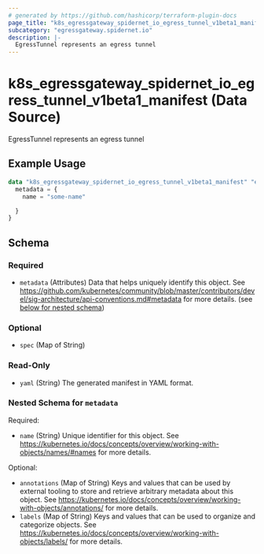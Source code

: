 ```yaml
---
# generated by https://github.com/hashicorp/terraform-plugin-docs
page_title: "k8s_egressgateway_spidernet_io_egress_tunnel_v1beta1_manifest Data Source - terraform-provider-k8s"
subcategory: "egressgateway.spidernet.io"
description: |-
  EgressTunnel represents an egress tunnel
---
```


# k8s_egressgateway_spidernet_io_egress_tunnel_v1beta1_manifest (Data Source)

EgressTunnel represents an egress tunnel

## Example Usage

```terraform
data "k8s_egressgateway_spidernet_io_egress_tunnel_v1beta1_manifest" "example" {
  metadata = {
    name = "some-name"

  }
}
```

<!-- schema generated by tfplugindocs -->
## Schema

### Required

- `metadata` (Attributes) Data that helps uniquely identify this object. See https://github.com/kubernetes/community/blob/master/contributors/devel/sig-architecture/api-conventions.md#metadata for more details. (see [below for nested schema](#nestedatt--metadata))

### Optional

- `spec` (Map of String)

### Read-Only

- `yaml` (String) The generated manifest in YAML format.

<a id="nestedatt--metadata"></a>
### Nested Schema for `metadata`

Required:

- `name` (String) Unique identifier for this object. See https://kubernetes.io/docs/concepts/overview/working-with-objects/names/#names for more details.

Optional:

- `annotations` (Map of String) Keys and values that can be used by external tooling to store and retrieve arbitrary metadata about this object. See https://kubernetes.io/docs/concepts/overview/working-with-objects/annotations/ for more details.
- `labels` (Map of String) Keys and values that can be used to organize and categorize objects. See https://kubernetes.io/docs/concepts/overview/working-with-objects/labels/ for more details.
